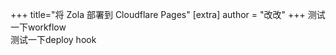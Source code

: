 +++
title="将 Zola 部署到 Cloudflare Pages"
[extra]
author = "改改"
+++
测试一下workflow         
测试一下deploy hook
